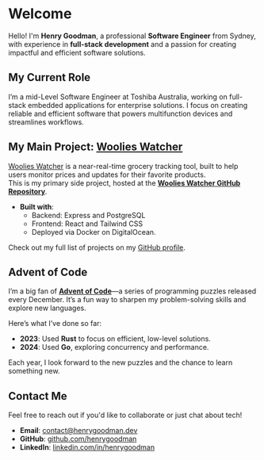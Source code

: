 # Welcome

Hello! I'm **Henry Goodman**, a professional **Software Engineer** from Sydney, with experience in **full-stack development** and a passion for creating impactful and efficient software solutions.

## My Current Role

I’m a mid-Level Software Engineer at Toshiba Australia, working on full-stack embedded applications for enterprise solutions.
I focus on creating reliable and efficient software that powers multifunction devices and streamlines workflows.

## My Main Project: [Woolies Watcher](https://woolieswatcher.com)

[Woolies Watcher](https://woolieswatcher.com) is a near-real-time grocery tracking tool, built to help users monitor prices and updates for their favorite products.  
This is my primary side project, hosted at the **[Woolies Watcher GitHub Repository](https://github.com/henrygoodman/woolies-watcher)**.

- **Built with**:
  - Backend: Express and PostgreSQL
  - Frontend: React and Tailwind CSS
  - Deployed via Docker on DigitalOcean.

Check out my full list of projects on my [GitHub profile](https://github.com/henrygoodman).

## Advent of Code

I’m a big fan of **[Advent of Code](https://adventofcode.com)**—a series of programming puzzles released every December.
It’s a fun way to sharpen my problem-solving skills and explore new languages.

Here’s what I’ve done so far:

- **2023**: Used **Rust** to focus on efficient, low-level solutions.
- **2024**: Used **Go**, exploring concurrency and performance.

Each year, I look forward to the new puzzles and the chance to learn something new.

## Contact Me

Feel free to reach out if you'd like to collaborate or just chat about tech!

- **Email**: <contact@henrygoodman.dev>
- **GitHub**: [github.com/henrygoodman](https://github.com/henrygoodman)
- **LinkedIn**: [linkedin.com/in/henrygoodman](https://www.linkedin.com/in/henry-goodman-9b7383225/)
